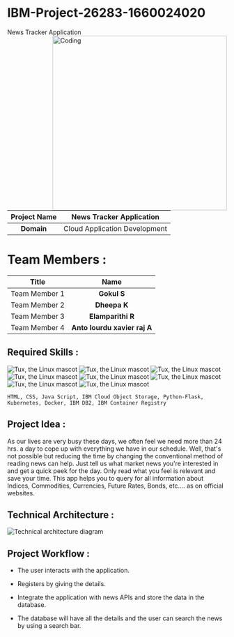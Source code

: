 # IBM-Project-26283-1660024020
News Tracker Application
<img align="right" alt="Coding" width="400" src="https://miro.medium.com/max/828/0*7Q3yvSIv_t0ioJ-Z.gif">



|      **Project Name**     | News Tracker Application |
|:---------------------:|:------------------------------:|
|         **Domain**        |  Cloud Application Development |


# Team Members :
|   **Title**   |      **Name**     |
|:-----------:|:-----------------:|
| Team Member 1 |   **Gokul S**  |
| Team Member 2 |  **Dheepa K**  |
| Team Member 3 | **Elamparithi R** |
| Team Member 4 | **Anto lourdu xavier raj A** |

## Required Skills :
 ![Tux, the Linux mascot](https://img.icons8.com/color/48/40C057/html-5--v1.png)   ![Tux, the Linux mascot](https://img.icons8.com/fluency/48/000000/css3.png) ![Tux, the Linux mascot](https://img.icons8.com/fluency/48/000000/javascript.png) ![Tux, the Linux mascot]( https://img.icons8.com/color/48/000000/kubernetes.png) ![Tux, the Linux mascot](https://img.icons8.com/color/48/000000/docker.png)  ![Tux, the Linux mascot](https://img.icons8.com/fluency/48/000000/python.png)  ![Tux, the Linux mascot]( https://img.icons8.com/ios-filled/50/000000/flask.png) ![Tux, the Linux mascot](https://img.icons8.com/nolan/64/ibm.png)

    HTML, CSS, Java Script, IBM Cloud Object Storage, Python-Flask, Kubernetes, Docker, IBM DB2, IBM Container Registry

## Project Idea :
As our lives are very busy these days, we often feel we need more than 24 hrs. a day to cope up with everything we have in our schedule. Well, that's not possible but reducing the time by changing the conventional method of reading news can help. Just tell us what market news you're interested in and get a quick peek for the day. Only read what you feel is relevant and save your time. This app helps you to query for all information about Indices, Commodities, Currencies, Future Rates, Bonds, etc.… as on official websites.

## Technical Architecture :
![Technical architecture diagram](https://lh4.googleusercontent.com/WxV5D1L-EMl3jnFqZS9L9w9oFOkzbID-ACQyYIyzvrAYaUxp-Ry_tbCPd9xG0YKPhV97C3yayncVX49Lnbv9tJE1O7SzpvhWtCADTaikdF-aKo2Ie7JOld9iysZB8R0tzDvUthOx)

## Project Workflow :

 - The user interacts with the application.

 - Registers by giving the details.

 - Integrate the application with news APIs and store the data in the database.

 - The database will have all the details and the user can search the news by using a search bar.
 
